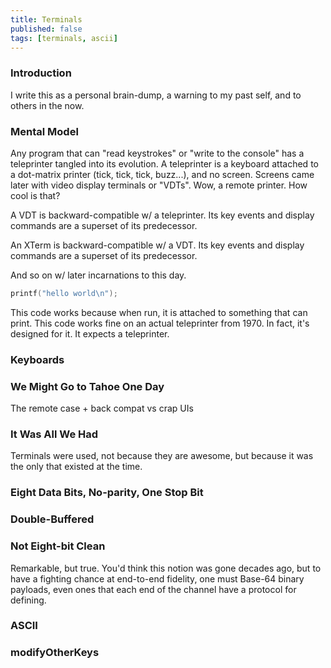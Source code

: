 ```yaml
---
title: Terminals
published: false
tags: [terminals, ascii]
---
```


### Introduction

I write this as a personal brain-dump, a warning to my past self, and to others in the now. 

### Mental Model

Any program that can "read keystrokes" or "write to the console" has a teleprinter tangled into its evolution. 
A teleprinter is a keyboard attached to a dot-matrix printer (tick, tick, tick, buzz...), and no screen.
Screens came later with video display terminals or "VDTs".
Wow, a remote printer. How cool is that?

A VDT is backward-compatible w/ a teleprinter. Its key events and display commands are a superset of its predecessor.

An XTerm is backward-compatible w/ a VDT. Its key events and display commands are a superset of its predecessor.

And so on w/ later incarnations to this day.

```C
printf("hello world\n");
```

This code works because when run, it is attached to something that can print.
This code works fine on an actual teleprinter from 1970. In fact, it's designed for it. It expects a teleprinter.

### Keyboards

### We Might Go to Tahoe One Day

The remote case + back compat vs crap UIs

### It Was All We Had

Terminals were used, not because they are awesome, but because it was the only that existed at the time.

### Eight Data Bits, No-parity, One Stop Bit

### Double-Buffered

### Not Eight-bit Clean

Remarkable, but true. You'd think this notion was gone decades ago, but to have a fighting chance at
end-to-end fidelity, one must Base-64 binary payloads, even ones that each end of the channel have a
protocol for defining.

### ASCII

### modifyOtherKeys

### 

